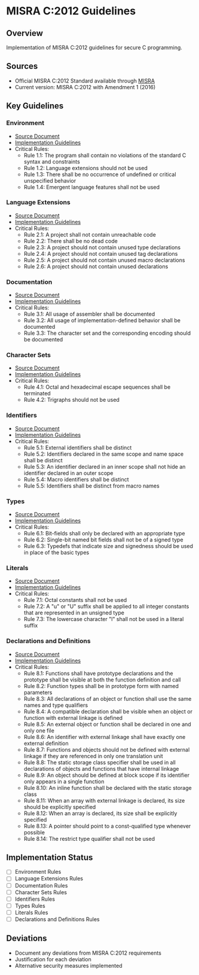 # MISRA C:2012 Guidelines

## Overview
Implementation of MISRA C:2012 guidelines for secure C programming.

## Sources
- Official MISRA C:2012 Standard available through [MISRA](https://www.misra.org.uk)
- Current version: MISRA C:2012 with Amendment 1 (2016)

## Key Guidelines

### Environment
- [Source Document](https://www.misra.org.uk)
- [Implementation Guidelines](development/environment.md)
- Critical Rules:
  - Rule 1.1: The program shall contain no violations of the standard C syntax and constraints
  - Rule 1.2: Language extensions should not be used
  - Rule 1.3: There shall be no occurrence of undefined or critical unspecified behavior
  - Rule 1.4: Emergent language features shall not be used

### Language Extensions
- [Source Document](https://www.misra.org.uk)
- [Implementation Guidelines](development/extensions.md)
- Critical Rules:
  - Rule 2.1: A project shall not contain unreachable code
  - Rule 2.2: There shall be no dead code
  - Rule 2.3: A project should not contain unused type declarations
  - Rule 2.4: A project should not contain unused tag declarations
  - Rule 2.5: A project should not contain unused macro declarations
  - Rule 2.6: A project should not contain unused declarations

### Documentation
- [Source Document](https://www.misra.org.uk)
- [Implementation Guidelines](development/documentation.md)
- Critical Rules:
  - Rule 3.1: All usage of assembler shall be documented
  - Rule 3.2: All usage of implementation-defined behavior shall be documented
  - Rule 3.3: The character set and the corresponding encoding should be documented

### Character Sets
- [Source Document](https://www.misra.org.uk)
- [Implementation Guidelines](development/character-sets.md)
- Critical Rules:
  - Rule 4.1: Octal and hexadecimal escape sequences shall be terminated
  - Rule 4.2: Trigraphs should not be used

### Identifiers
- [Source Document](https://www.misra.org.uk)
- [Implementation Guidelines](development/identifiers.md)
- Critical Rules:
  - Rule 5.1: External identifiers shall be distinct
  - Rule 5.2: Identifiers declared in the same scope and name space shall be distinct
  - Rule 5.3: An identifier declared in an inner scope shall not hide an identifier declared in an outer scope
  - Rule 5.4: Macro identifiers shall be distinct
  - Rule 5.5: Identifiers shall be distinct from macro names

### Types
- [Source Document](https://www.misra.org.uk)
- [Implementation Guidelines](development/types.md)
- Critical Rules:
  - Rule 6.1: Bit-fields shall only be declared with an appropriate type
  - Rule 6.2: Single-bit named bit fields shall not be of a signed type
  - Rule 6.3: Typedefs that indicate size and signedness should be used in place of the basic types

### Literals
- [Source Document](https://www.misra.org.uk)
- [Implementation Guidelines](development/literals.md)
- Critical Rules:
  - Rule 7.1: Octal constants shall not be used
  - Rule 7.2: A "u" or "U" suffix shall be applied to all integer constants that are represented in an unsigned type
  - Rule 7.3: The lowercase character "l" shall not be used in a literal suffix

### Declarations and Definitions
- [Source Document](https://www.misra.org.uk)
- [Implementation Guidelines](development/declarations.md)
- Critical Rules:
  - Rule 8.1: Functions shall have prototype declarations and the prototype shall be visible at both the function definition and call
  - Rule 8.2: Function types shall be in prototype form with named parameters
  - Rule 8.3: All declarations of an object or function shall use the same names and type qualifiers
  - Rule 8.4: A compatible declaration shall be visible when an object or function with external linkage is defined
  - Rule 8.5: An external object or function shall be declared in one and only one file
  - Rule 8.6: An identifier with external linkage shall have exactly one external definition
  - Rule 8.7: Functions and objects should not be defined with external linkage if they are referenced in only one translation unit
  - Rule 8.8: The static storage class specifier shall be used in all declarations of objects and functions that have internal linkage
  - Rule 8.9: An object should be defined at block scope if its identifier only appears in a single function
  - Rule 8.10: An inline function shall be declared with the static storage class
  - Rule 8.11: When an array with external linkage is declared, its size should be explicitly specified
  - Rule 8.12: When an array is declared, its size shall be explicitly specified
  - Rule 8.13: A pointer should point to a const-qualified type whenever possible
  - Rule 8.14: The restrict type qualifier shall not be used

## Implementation Status
- [ ] Environment Rules
- [ ] Language Extensions Rules
- [ ] Documentation Rules
- [ ] Character Sets Rules
- [ ] Identifiers Rules
- [ ] Types Rules
- [ ] Literals Rules
- [ ] Declarations and Definitions Rules

## Deviations
- Document any deviations from MISRA C:2012 requirements
- Justification for each deviation
- Alternative security measures implemented 